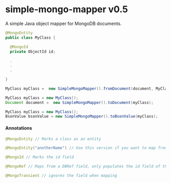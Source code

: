 # simple-mongo-mapper v0.5

A simple Java object mapper for MongoDB documents.

```java
@MongoEntity
public class MyClass {

  @MongoId
  private ObjectId id;

  .
  .
  .

}

MyClass myClass =  new SimpleMongoMapper().fromDocument(document, MyClass.class);

```
```java
MyClass myClass = new MyClass();
Document document =  new SimpleMongoMapper().toDocument(myClass);
```
```java
MyClass myClass = new MyClass();
BsonValue bsonValue = new SimpleMongoMapper().toBsonValue(myClass);
```
    
#### Annotations

```java
@MongoEntity // Marks a class as an entity

@MongoEntity("anotherName") // Use this version if you want to map from a specific name
```

```java
@MongoId // Marks the id field
```

```java
@MongoRef // Maps from a DBRef field, only populates the id field of the reference field
```

```java
@MongoTransient // ignores the field when mapping
```

